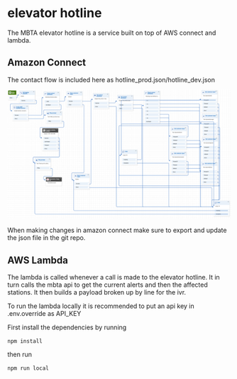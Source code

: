 # elevator hotline

The MBTA elevator hotline is a service built on top of AWS connect and lambda.

## Amazon Connect

The contact flow is included here as hotline_prod.json/hotline_dev.json

<img src="/hotline_dev.png" alt="Hotline IVR"/>

When making changes in amazon connect make sure to export and update the json file in the git repo.

## AWS Lambda

The lambda is called whenever a call is made to the elevator hotline. It in turn calls the mbta api to get the current alerts and then the affected stations.  It then builds a payload broken up by line for the ivr.

To run the lambda locally it is recommended to put an api key in .env.override as API_KEY

First install the dependencies by running

```
npm install
```

then run
```
npm run local
```

